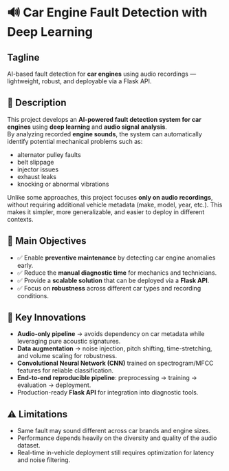 # 🔊 Car Engine Fault Detection with Deep Learning

## Tagline
AI-based fault detection for **car engines** using audio recordings — lightweight, robust, and deployable via a Flask API.

## 📌 Description
This project develops an **AI-powered fault detection system for car engines** using **deep learning** and **audio signal analysis**.  
By analyzing recorded **engine sounds**, the system can automatically identify potential mechanical problems such as:
- alternator pulley faults  
- belt slippage  
- injector issues  
- exhaust leaks  
- knocking or abnormal vibrations  

Unlike some approaches, this project focuses **only on audio recordings**, without requiring additional vehicle metadata (make, model, year, etc.). This makes it simpler, more generalizable, and easier to deploy in different contexts.

## 🎯 Main Objectives
- ✅ Enable **preventive maintenance** by detecting car engine anomalies early.  
- ✅ Reduce the **manual diagnostic time** for mechanics and technicians.  
- ✅ Provide a **scalable solution** that can be deployed via a **Flask API**.  
- ✅ Focus on **robustness** across different car types and recording conditions.  

## 🚀 Key Innovations
- **Audio-only pipeline** → avoids dependency on car metadata while leveraging pure acoustic signatures.  
- **Data augmentation** → noise injection, pitch shifting, time-stretching, and volume scaling for robustness.  
- **Convolutional Neural Network (CNN)** trained on spectrogram/MFCC features for reliable classification.  
- **End-to-end reproducible pipeline**: preprocessing → training → evaluation → deployment.  
- Production-ready **Flask API** for integration into diagnostic tools.  

## ⚠️ Limitations
- Same fault may sound different across car brands and engine sizes.  
- Performance depends heavily on the diversity and quality of the audio dataset.  
- Real-time in-vehicle deployment still requires optimization for latency and noise filtering.  


